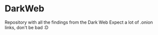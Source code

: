 # DarkWeb
Repository with all the findings from the Dark Web
Expect a lot of .onion links, don't be bad :D
